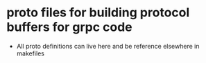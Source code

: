 # proto files for building protocol buffers for grpc code
- All proto definitions can live here and be reference elsewhere in makefiles